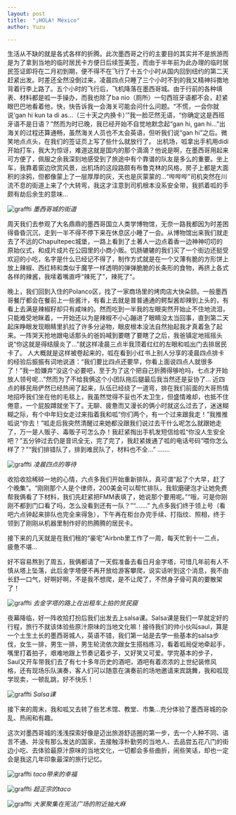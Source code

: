 ```yaml
---
layout: post
title:  "¡HOLA! México"
author: Yuzu

---
```


生活从不缺的就是各式各样的折腾。此次墨西哥之行的主要目的其实并不是旅游而是为了拿到当地的临时居民卡方便日后续签美签，而由于半年前为此办理的临时居民签证即将在二月初到期，便不得不在飞行了十五个小时从国内回到纽约的第二天赶紧出发。时差还全然没倒过来，凌晨四点只睡了三个小时不到的我又精神抖擞地背着行李上路了。五个小时的飞行后，飞机降落在墨西哥城。由于行前的各种填表、材料都是呱一手操办，而我也除了ba nio（厕所）一句西班牙语都不会，赶紧眼巴巴地看着他，快，快告诉我一会海关可能会问什么问题。“不慌，一会你就说‘gan hi kun ta di as…（三十天之内换卡）’”我一脸茫然无语，“你确定这是西班牙语不是日语？”然而为时已晚，我已经开始不自觉地默念起“gan hi, gan hi…”出海关的过程还算通畅，虽然海关人员也不太会英语，但听我们说“gan hi”之后。微笑地点点头，在我们的签证页上写了些什么就放行了。
出机场，呱拿出手机用didi开始打车，我大为惊讶，难道这就是国内的那个滴滴？他说是啊，在墨西哥用起来可方便了，佩服之余我深刻地感受到了旅途中有个靠谱的队友是多么的重要。坐上车，我靠着窗边欣赏风景，出机场的这段路颇有布鲁克林的风格，房子上都是大面积的涂鸦，但都像蒙上了一层厚厚的灰，天也是灰蒙蒙的…“哔哔哔”司机突然在川流不息的街道上来了个大转弯，我这才注意到司机根本没系安全带，我抓着呱的手颇有劫后余生的意味…

![graffti](/assets/images/墨西哥城的街道.jpeg)
          *墨西哥城的街道*

周天我们去参观了大名鼎鼎的墨西哥国立人类学博物馆，无奈一路我都因为时差困得昏昏沉沉，走到一半不得不停下来在休息区小睡了一会。从博物馆出来我们就走去了不远的Chapultepec城堡，一路上看到了土著人一边点着香一边神神叨叨的原始仪式，和成片成片在公园里的小商小贩。饥肠辘辘的我们买了一个街边还挺受欢迎的小吃，名字是什么已经记不得了，制作方式就是在一个又薄有脆的方形饼上放上辣椒、西红柿和类似于魔芋一样透明的弹弹脆脆的长条形的食物，再挤上各式各样的辣酱，我嗦着嘴直呼“辣死了”，辣死了“。

晚上，我们回到入住的Polanco区，找了一家商场里的烤肉店大快朵颐。一般墨西哥餐厅都会在餐前上一些酱汁，有看上去就是普普通通的鳄梨酱却辣到上头的，有看上去满是辣椒籽却只有咸味的。然而吃到一半我的左眼突然开始止不住地流泪，只能难受地眯着，一开始还以为是辣椒不小心蹦进了眼睛没太当回事，直到第二天起床睁眼发现眼睛里扒拉了许多分泌物，眼皮根本没法自然抬起我才真着急了起来。一阵哭天抢地跟电话那头的爸妈喊到要瞎了要瞎了之后，我爸镇定地摇摇头说“你这就是得结膜炎了…”就这样凌晨三点半我顶着红红的左眼和呱出门去排居民卡了。
人大概就是这样被卷起来的，呱在看到小红书上别人分享的凌晨四点排卡的经验后振振有词地说道：“我们要比四点还要早，你看上面说四点人就很多了！”我一脸嫌弃“没这个必要吧，至于为了这个把自己折腾得够呛吗，七点才开始放人领号呢…”然而为了不给我俩这个小团队拖后腿最后我当然还是妥协了…
近四点的移民局俨然已经热闹了起来，队伍已经绕了一道弯，排在我们前面的大哥热情地招呼我们坐在他的毛毯上，我虽然觉得不妥也不太卫生，但盛情难却，也抵不住倦意，一个屁股蹲就坐下了。无聊、疲惫而又漫长的俩小时就这么过去了，迷迷糊糊之际，有个中年妇女走过来指着我和呱“你们两个，有一个过来跟我走！”我推推呱说“你去！”呱走后我突然清醒过来她都没跟我们说过去干什么呢怎么就跟她走了，万一是人贩子、毒贩子可怎么办！我赶紧掏出手机发短信给呱“你没人生安全吧？”五分钟过去仍是音讯全无，完了完了，我赶紧拨通了呱的电话号码“喂你怎么样了？”“我们排错队了，排到难民队了，材料也不全…”
…….

![graffti](/assets/images/凌晨四点的等待.jpeg)
          *凌晨四点的等待*

收拾收拾稀碎一地的心情，六点多我们开始重新排队，真可谓“起了个大早，赶了个晚集”。“刚刚那个人是个律师，200美金可以帮忙排队，我软磨硬泡才让她免费帮我俩看了下材料，我们先赶紧把FMM表填了，她说那个要用呢。”“哦，可是你刚刚不都到门口看了吗，怎么没看到还有一队？”“…….”
九点多我们终于领上号（看吧六点钟起来排队也完全来得急），下午再在柜台办完手续、打指纹、照相，终于领到了刚刚从机器里制作好的热腾腾的居民卡。


接下来的几天就是在我们租的“豪宅”Airbnb里工作了一周，每天忙到十一二点，疲惫不堪…

好不容易熬到了周五，我俩都请了一天假准备去看日月金字塔，可惜几年前有人不慎从塔上坠落，此后金字塔便不再开放给游客攀爬，说实话听到这个消息，我不由长舒一口气，好啊好啊，不是我不想爬，是不让爬了，不然身子骨可真的要散架了！

![graffti](/assets/images/去金字塔的路上在出租车上拍下的贫民窟.jpeg)
          *去金字塔的路上在出租车上拍的贫民窟*


夜幕降临，好一阵收拾打扮后我们出发去上salsa课。Salsa课是我们一早就定好的行程，旅行不就该体验些原汁原味的当地文化嘛！接待我们的帅小伙叫saul，算是一个土生土长的墨西哥城人，英语不错，我们第一站是去学一些基本的salsa步伐，女生一排，男生一排，男生轮流依次跟女生搭档练习，看着呱局促地牵起手，嘴里打着拍子，艰难地跟上节奏记着步子，又好笑又可爱。学完基本的步子，Saul又开车带我们去了有七十多年历史的酒吧，酒吧有着浓浓的上世纪装修风格，还有现场乐队演奏，客人们可以随意在演奏前的场地邀请来宾跳舞，我和呱现学现卖，一顿乱跳，好不快乐！

![graffti](/assets/images/Salsa课.jpeg)
          *Salsa课*

接下来的周末，我和呱又去转了些艺术馆、教堂、市集…充分体验了墨西哥城的杂乱、热闹和有趣。

这次对墨西哥城的浅浅探索好像是迈出旅游舒适圈的第一步，去一个人种不同、语言不通、并没有那么发达的国家，去接触淳朴勤劳的当地人、去品尝五花八门的街边小吃、去体验最原汁原味的当地文化，一切都会多些曲折，闹些笑话，却也一定会是我这几年印象最深的旅行记忆。

![graffti](/assets/images/taco带来的幸福.jpeg)
          *taco带来的幸福*
  
![graffti](/assets/images/超正宗的taco.jpeg)
          *超正宗的taco*  
  
 ![graffti](/assets/images/大家聚集在宪法广场的附近抽大麻.jpeg)
          *大家聚集在宪法广场的附近抽大麻*  
